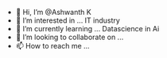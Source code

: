 - 👋 Hi, I’m @Ashwanth K
- 👀 I’m interested in ... IT industry
- 🌱 I’m currently learning ... Datascience in Ai
- 💞️ I’m looking to collaborate on ...
- 📫 How to reach me ...

<!---
Ashwanth213/Ashwanth213 is a ✨ special ✨ repository because its `README.md` (this file) appears on your GitHub profile.
You can click the Preview link to take a look at your changes.
--->
